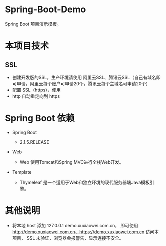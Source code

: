 # Spring-Boot-Demo
Spring Boot 项目演示模板。

# 本项目技术

## SSL

- 创建开发版的SSL，生产环境请使用 阿里云SSL、腾讯云SSL（自己有域名即可申请，阿里云每个账户可申请20个，腾讯云每个主域名可申请20个）
- 配置 SSL（https），使用 
- http 自动重定向到 https

# Spring Boot 依赖

- Spring Boot
    - 2.1.5.RELEASE

- Web
    - Web                   使用Tomcat和Spring MVC进行全栈Web开发。

- Template
	- Thymeleaf             是一个适用于Web和独立环境的现代服务器端Java模板引擎。

# 其他说明

- 将本地 host 添加 127.0.0.1 demo.xuxiaowei.com.cn，
    即可使用 http://demo.xuxiaowei.com.cn、https://demo.xuxiaowei.com.cn 访问本项目，
    SSL 未验证，浏览器会报警告，显示连接不安全。